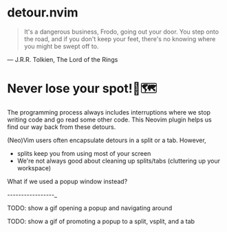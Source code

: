 # detour.nvim
> It's a dangerous business, Frodo, going out your door. You step onto the road, and if you don't keep your feet, there's no knowing where you might be swept off to.

― J.R.R. Tolkien, The Lord of the Rings 

# Never lose your spot!📍🗺️
The programming process always includes interruptions where we stop writing code and go read some other code. This Neovim plugin helps us find our way back from these detours.

(Neo)Vim users often encapsulate detours in a split or a tab. However,
* splits keep you from using most of your screen
* We're not always good about cleaning up splits/tabs (cluttering up your workspace)

What if we used a popup window instead?

-----------------_

TODO: show a gif opening a popup and navigating around

TODO: show a gif of promoting a popup to a split, vsplit, and a tab
